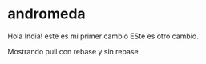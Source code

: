 # andromeda
Hola India! este es mi primer cambio
ESte es otro cambio.

Mostrando pull con rebase y sin rebase
